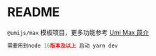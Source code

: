 # README

`@umijs/max` 模板项目，更多功能参考 [Umi Max 简介](https://next.umijs.org/zh-CN/docs/max/introduce)

```js
需要用到node 16版本及以上 启动 yarn dev

```

